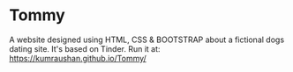 # Tommy
A website designed using HTML, CSS & BOOTSTRAP about a fictional dogs dating site. It's based on Tinder. Run it at: https://kumraushan.github.io/Tommy/
